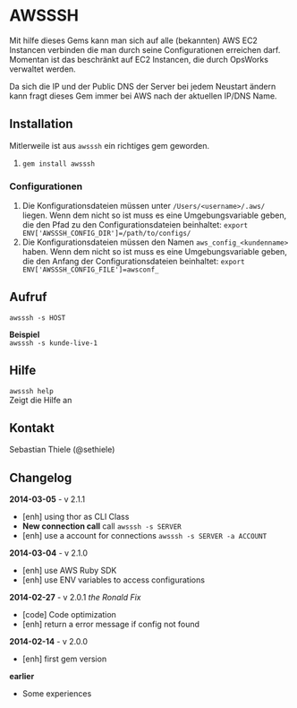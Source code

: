 # AWSSSH

Mit hilfe dieses Gems kann man sich auf alle (bekannten) AWS EC2 Instancen verbinden die man durch seine Configurationen erreichen darf.
Momentan ist das beschränkt auf EC2 Instancen, die durch OpsWorks verwaltet werden.

Da sich die IP und der Public DNS der Server bei jedem Neustart ändern kann fragt dieses Gem immer bei AWS nach der aktuellen IP/DNS Name.

## Installation

Mitlerweile ist aus `awsssh` ein richtiges gem geworden.

1. `gem install awsssh`

### Configurationen
1. Die Konfigurationsdateien müssen unter `/Users/<username>/.aws/` liegen. Wenn dem nicht so ist muss es eine Umgebungsvariable geben, die den Pfad zu den Configurationsdateien beinhaltet: `export ENV['AWSSSH_CONFIG_DIR']=/path/to/configs/`
3. Die Konfigurationsdateien müssen den Namen `aws_config_<kundenname>` haben. Wenn dem nicht so ist muss es eine Umgebungsvariable geben, die den Anfang der Configurationsdateien beinhaltet: `export ENV['AWSSSH_CONFIG_FILE']=awsconf_`

## Aufruf

`awsssh -s HOST`

**Beispiel**<br>
`awsssh -s kunde-live-1`

## Hilfe

`awsssh help`<br>
Zeigt die Hilfe an

## Kontakt

Sebastian Thiele (@sethiele)

## Changelog

**2014-03-05** - v 2.1.1
* [enh] using thor as CLI Class
* **New connection call** call `awsssh -s SERVER`
* [enh] use a account for connections `awsssh -s SERVER -a ACCOUNT`

**2014-03-04** - v 2.1.0
* [enh] use AWS Ruby SDK
* [enh] use ENV variables to access configurations

**2014-02-27** - v 2.0.1 *the Ronald Fix*
* [code] Code optimization
* [enh] return a error message if config not found

**2014-02-14** - v 2.0.0
* [enh] first gem version

**earlier**
* Some experiences